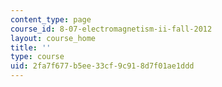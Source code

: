 ```yaml
---
content_type: page
course_id: 8-07-electromagnetism-ii-fall-2012
layout: course_home
title: ''
type: course
uid: 2fa7f677-b5ee-33cf-9c91-8d7f01ae1ddd
---
```

